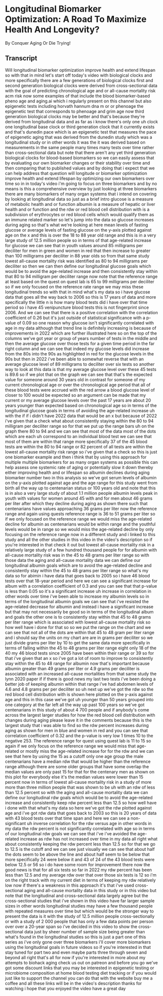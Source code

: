 # Longitudinal Biomarker Optimization: A Road To Maximize Health And Longevity?

By Conquer Aging Or Die Trying! 


## Transcript

Will longitudinal biomarker optimization improve health and extend lifespan so with that in mind let's start off today's video with biological clocks and more specifically there are a few generations of biological clocks first and second generation biological clocks were derived from cross-sectional data with the goal of predicting chronological age and or all-cause mortality risk acm risk now some examples of that include the blood biomarker-based pheno age and aging.ai which i regularly present on this channel but also epigenetic tests including horvath hannum dna m or or phenoage the epigenetic test that corresponds to phenoage and grim age now third generation biological clocks may be better and that's because they're derived from longitudinal data and as far as i know there's only one uh clock one longitudinal base clock or third generation clock that it currently exists and that's dunedin pace which is an epigenetic test that measures the pace of epigenetic aging that was derived from the dunedin study which was a longitudinal study or in other words it was the it was derived based on measurements in the same people many times many tests over time rather than cross-sectional data but note that there aren't any yet third generation biological clocks for blood-based biomarkers so we can easily assess that by evaluating our own biomarker changes or their stability over time and then comparing that to published values and by doing that i expect that we can help address that question will longitude or biomarker optimization improve health and extend lifespan by optimizing our own biomarkers over time so in in today's video i'm going to focus on three biomarkers and by no means is this a comprehensive overview by just looking at three biomarkers there are many biomarkers of many organ systems that i intend on covering by looking at longitudinal data so just as a brief intro glucose is a measure of metabolic health and or function albumin is a measure of hepatic or liver health and or function and the rdw or red blood cell distribution with is a subdivision of erythrocytes or red blood cells which would qualify them as an immune related marker so let's jump into the data so glucose increases during aging so that's what we're looking at here mean levels of fasting glucose or average levels of fasting glucose on the y-axis plotted against age on the x and this is over the 18 to 88 year old range and this is in a very large study of 12.5 million people so in terms of that age-related increase for glucose we can see that in youth values around 85 milligrams per deciliter for men in green and women in red that then increase to greater than 100 milligrams per deciliter in 88 year olds so from that same study lowest all-cause mortality risk was identified as 80 to 94 milligrams per deciliter so then we can then define our longitudinal glucose goals which would be to avoid the age-related increase and then consistently stay within that 80 to 94 milligram per deciliter range now note that the reference range at least based on the quest on quest lab is 65 to 99 milligrams per deciliter so if we only focused on the reference rate range we may miss these longitudinal trends so with that in mind what's my data so i have glucose data that goes all the way back to 2006 so this is 17 years of data and more specifically the little n is how many blood tests did i have over that time period so i have 45 venipuncture blood tests this is not fingerprint since 2006. And we can see that there is a positive correlation with the correlation coefficient of 0.26 but it's just outside of statistical significance with a p-value of 0.09 so one reason why glucose isn't significantly correlated with age in my data although that trend line is definitely increasing is because of improvements in 2022 which are further illustrated here so on the top of the columns we've got year or group of years number of tests in the middle and then the average glucose over those tests for a given time period in the far right column and we can see that indeed my glucose levels did increase from the 80s into the 90s as highlighted in red for the glucose levels in the 90s but then in 2022 i've been able to somewhat reverse that with an average glucose level of 89 milligrams to deciliter over six tests so another way to look at this data is that my average glucose level over these 45 tests is 89.6 so if we plot that on the graph we can see that that's the expected value for someone around 30 years old in contrast for someone of my current chronological age or over the chronological age period that all of these blood tests were accrued with the red arrow a blood glucose level of closer to 100 would be expected so an argument can be made that my current or my average glucose levels over the past 17 years are about 20 years younger than expected based on chronological age so in terms of the longitudinal glucose goals in terms of avoiding the age-related increase uh with the if if i didn't have 2022 data that would be an x but because of 2022 i've given that a check what about consistently staying within the 80 to 94 milligram per deciliter range so for that we put up the range bars uh on the graph there 80 to 94 and we can see that most of the data most of the dots which are each uh correspond to an individual blood test we can see that most of them are within that range more specifically 37 of the 45 blood tests are within the 80 to 94 range or 82 percent of all tests are within the lowest all-cause mortality risk range so i've given that a check so this is just one biomarker example and then i think that by using this approach for multiple multiple biomarkers for as many organ systems as possible this can help assess one systemic rate of aging or potentially slow it down thereby either improving health and or lifespan so albumin declines during aging biomarker number two in this analysis so we've got serum levels of albumin on the y-axis plotted against age and the age range for this study went from birth all the way up to centenarian status or 100 years old and note that this is in also a very large study of about 1.1 million people albumin levels peak in youth with values for women around 45 with and for men about 46 grams per liter after which they decline during aging as shown there such that centenarians have values approaching 36 grams per liter now the reference range and again using quests reference range is 36 to 51 grams per liter so if we only focused on the reference range we would miss the age-related decline for albumin as centenarians would be within range and the youthful levels would be in range so we would miss the age-related decline by only focusing on the reference range now in a different study and i linked to this study and all the other studies in this video in the video's description so if you're interested in that check it out but lowest all-cause mortality risk in a relatively large study of a few hundred thousand people for for albumin with all-cause mortality risk was in the 45 to 48 grams per liter range so with those data the aging and all-cause mortality data we can define our longitudinal albumin goals which are to avoid the age-related decline and consistently stay within the 45 to 48 grams per liter range so what's my data so for abimin i have data that goes back to 2005 so i have 46 blood tests over that 18-year period and here we can see a significant increase for album with a correlation coefficient of 0.3 and you can see that that p-value is less than 0.05 so it's a significant increase uh increase in correlation in other words over time i've been able to increase my albumin levels so in terms of the longitudinal albumin goals we can see that i've resisted the age-related decrease for albumin and instead i have a significant increase but that may not necessarily be good so in terms of the longitudinal album and goals the other one is to consistently stay within that 45 to 48 grams per liter range which is associated with lowest all-cause mortality risk so how well have i done for that so so we put the range on the chart and we can see that not all of the dots are within that 45 to 48 gram per liter range and i should say the units on my chart are are in grams per deciliter so we just divide grams per liter by 10 to get the same data more specifically in terms of falling within the 45 to 48 grams per liter range eight only 18 of the 40 my 46 blood tests since 2005 have been within their range or 39 so for that i've given that an x so i've got a lot of room to improve to consistently stay within the 45 to 48 range for albumin now that's important because albumin greater than 49 grams per liter or 4.9 grams per deciliter is associated with an increased all-cause mortalities from that same study the lynn 2020 paper if if there is good news my last two tests i've been doing a better job of keeping albumin within that range i've had abdomen levels of 4.6 and 4.8 grams per per deciliter so uh next up we've got the rdw so the red blood cell distribution with is shown here plotted on the y-axis against age and this in this case we've got uh younger than 50 years grouped into one category at the far left all the way up past 100 years so we've got centenarians in this study of about 4 700 people and if anybody's come across the largest larger studies for how the red blood cell distribution with changes during aging please leave it in the comments because this is the largest study that i was able to find so the rdw percent increases during aging as shown for men in blue and women in red and you can see that correlation coefficient of 0.32 and the p-value is very low 1 times 10 to the negative 253. The reference range for quest using quest lab is 11 to 15 so again if we only focus on the reference range we would miss that age-related or mostly miss the age-related increase for for the rdw and we can see that here by using the 15 as a cutoff only one age group the male centenarians have a median rdw that would be higher than the reference range although there are some older groups that have some overlap the median values are only past 15 for that for the centenary men as shown on this plot for everybody else it's the median values were lower than 15 percent now in terms of lowest all-cause mortality risk in a study of more more than three million people that was shown to be uh with an rdw of less than 12.5 percent so with the aging and all-cause mortality data we can define our longitudinal rdw goals which would be to avoid the age-related increase and consistently keep rdw percent less than 12.5 so how well have i done with that what's my data so here we've got the rdw plotted against age and i've got rdw data that goes back to 2003 so this is 20 years of data with 43 blood tests over that time span and here we can see a non-significant uh inverse correlation for the rdw versus age in other words in my data the rdw percent is not significantly correlated with age so in terms of our longitudinal rdw goals we can see that i've i've avoided the age-related increase as rdw has not increased over time in my data all right what about consistently keeping the rdw percent less than 12.5 so for that we go to 12.5 is the cutoff and we can see just visually we can see that about half the dots seem to be above the line and about half seem to be below that more specifically 24 were below it and 43 of 24 of the 43 blood tests were below 12.5 or 56 so i do have some room for improvement there now the good news is that for all six tests so far in 2022 my rdw percent has been less than 12.5 and my average rdw over that over those six tests is 12 so i'm on the right track with my current diet in terms of keeping my rdw relatively low now if there's a weakness in this approach it's that i've used cross-sectional aging and all-cause mortality data in this study or in this video but note that the longitudinal and cross-sectional data largely agree but the cross-sectional studies that i've shown in this video have far larger sample sizes in other words longitudinal studies may have a few thousand people with repeated measures over time but which would be the stronger way to present the data is it with the study of 12.5 million people cross-sectionally or with a study of 2 000 people that has only a few data points per person over over a 20-year span so i've decided in this video to show the cross-sectional data just by sheer number of sample size being greater than what's found in the longitudinal studies so this is just a part one of this series as i've only gone over three biomarkers i'll cover more biomarkers using the longitudinal goals in future videos so if you're interested in that stay tuned for part two and even maybe parts three through seven and beyond all right that's all for now if you're interested in more about my attempts to biohack aging check us out on patreon and before you go we've got some discount links that you may be interested in epigenetic testing or microbiome composition at home blood testing diet tracking or if you would just like to support the channel you can do that with the website buy me a coffee and all these links will be in the video's description thanks for watching i hope that you enjoyed the video have a great day
